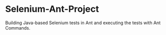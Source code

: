 # Selenium-Ant-Project
Building Java-based Selenium tests in Ant and executing the tests with Ant Commands.
